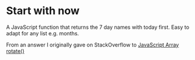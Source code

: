 # Start with now

A JavaScript function that returns the 7 day names with today first. Easy to adapt for any list e.g. months.

From an answer I originally gave on StackOverflow to [JavaScript Array rotate()](https://stackoverflow.com/a/7316502/123033)

